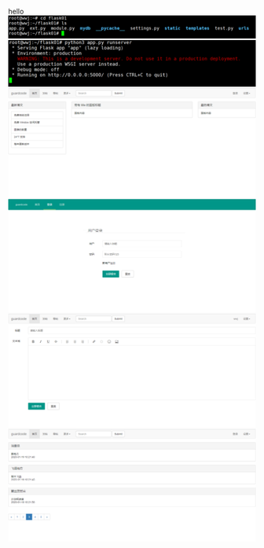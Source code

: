 hello
![](https://github.com/weiwenjiejc/python_blog/blob/master/image/01.png)
![](https://github.com/weiwenjiejc/python_blog/blob/master/image/02.png)
![](https://github.com/weiwenjiejc/python_blog/blob/master/image/03.png)
![](https://github.com/weiwenjiejc/python_blog/blob/master/image/04.png)
![](https://github.com/weiwenjiejc/python_blog/blob/master/image/05.png)
![](https://github.com/weiwenjiejc/python_blog/blob/master/image/06.png)
